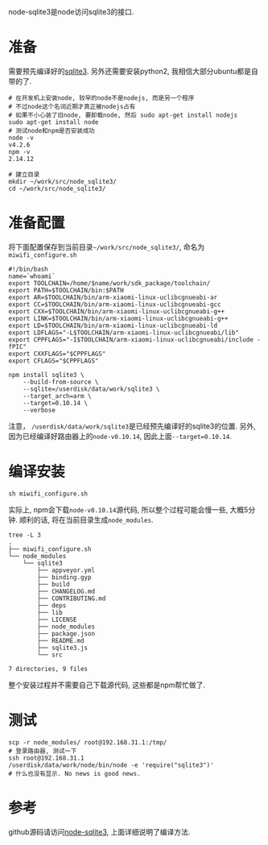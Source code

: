 node-sqlite3是node访问sqlite3的接口.

# 准备

需要预先编译好的[sqlite3](/miwifi-readme/).
另外还需要安装python2, 我相信大部分ubuntu都是自带的了.

    # 在开发机上安装node, 较早的node不是nodejs, 而是另一个程序
    # 不过node这个名词近期才真正被nodejs占有
    # 如果不小心装了旧node, 要卸载node, 然后 sudo apt-get install nodejs
    sudo apt-get install node
    # 测试node和npm是否安装成功
    node -v
    v4.2.6
    npm -v
    2.14.12

    # 建立目录
    mkdir ~/work/src/node_sqlite3/
    cd ~/work/src/node_sqlite3/

# 准备配置

将下面配置保存到当前目录`~/work/src/node_sqlite3/`, 命名为`miwifi_configure.sh`

    #!/bin/bash
    name=`whoami`
    export TOOLCHAIN=/home/$name/work/sdk_package/toolchain/
    export PATH=$TOOLCHAIN/bin:$PATH
    export AR=$TOOLCHAIN/bin/arm-xiaomi-linux-uclibcgnueabi-ar
    export CC=$TOOLCHAIN/bin/arm-xiaomi-linux-uclibcgnueabi-gcc
    export CXX=$TOOLCHAIN/bin/arm-xiaomi-linux-uclibcgnueabi-g++
    export LINK=$TOOLCHAIN/bin/arm-xiaomi-linux-uclibcgnueabi-g++
    export LD=$TOOLCHAIN/bin/arm-xiaomi-linux-uclibcgnueabi-ld
    export LDFLAGS="-L$TOOLCHAIN/arm-xiaomi-linux-uclibcgnueabi/lib"
    export CPPFLAGS="-I$TOOLCHAIN/arm-xiaomi-linux-uclibcgnueabi/include -fPIC"
    export CXXFLAGS="$CPPFLAGS"
    export CFLAGS="$CPPFLAGS"

    npm install sqlite3 \
        --build-from-source \
        --sqlite=/userdisk/data/work/sqlite3 \
        --target_arch=arm \
        --target=0.10.14 \
        --verbose
注意， `/userdisk/data/work/sqlite3`是已经预先编译好的sqlite3的位置. 另外, 因为已经编译好路由器上的`node-v0.10.14`, 因此上面`--target=0.10.14`.

# 编译安装

    sh miwifi_configure.sh

实际上, npm会下载`node-v0.10.14`源代码, 所以整个过程可能会慢一些, 大概5分钟.
顺利的话, 将在当前目录生成`node_modules`.

    tree -L 3
    .
    ├── miwifi_configure.sh
    └── node_modules
        └── sqlite3
            ├── appveyor.yml
            ├── binding.gyp
            ├── build
            ├── CHANGELOG.md
            ├── CONTRIBUTING.md
            ├── deps
            ├── lib
            ├── LICENSE
            ├── node_modules
            ├── package.json
            ├── README.md
            ├── sqlite3.js
            └── src

    7 directories, 9 files
整个安装过程并不需要自己下载源代码, 这些都是npm帮忙做了.

# 测试

    scp -r node_modules/ root@192.168.31.1:/tmp/ 
    # 登录路由器, 测试一下
    ssh root@192.168.31.1
    /userdisk/data/work/node/bin/node -e 'require("sqlite3")'
    # 什么也没有显示. No news is good news.

# 参考
github源码请访问[node-sqlite3](https://github.com/mapbox/node-sqlite3), 上面详细说明了编译方法.
